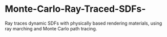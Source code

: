 # Monte-Carlo-Ray-Traced-SDFs-
Ray traces dynamic SDFs with physically based rendering materials, using ray marching and Monte Carlo path tracing.
